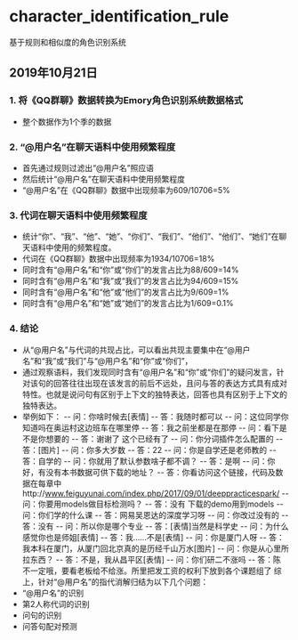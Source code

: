 # character_identification_rule

基于规则和相似度的角色识别系统

## 2019年10月21日

### 1. 将《QQ群聊》数据转换为Emory角色识别系统数据格式

- 整个数据作为1个季的数据

### 2. “@用户名”在聊天语料中使用频繁程度

- 首先通过规则过滤出“@用户名”照应语
- 然后统计“@用户名”在聊天语料中使用频繁程度
- “@用户名”在《QQ群聊》数据中出现频率为609/10706=5%

### 3. 代词在聊天语料中使用频繁程度

- 统计“你”、“我”、“他”、“她”、“你们”、“我们”、“他们”、“他们”、“她们”在聊天语料中使用的频繁程度。
- 代词在《QQ群聊》数据中出现频率为1934/10706=18%
- 同时含有“@用户名”和“你”或“你们”的发言占比为88/609=14%
- 同时含有“@用户名”和“我”或“我们”的发言占比为94/609=15%
- 同时含有“@用户名”和“他”或“他们”的发言占比为9/609=1%
- 同时含有“@用户名”和“她”或“她们”的发言占比为1/609=0.1%

### 4. 结论

- 从“@用户名”与代词的共现占比，可以看出共现主要集中在“@用户名”和“我”或“我们”与“@用户名”和“你”或“你们”，
- 通过观察语料，我们发现同时含有“@用户名”和“你”或“你们”的疑问发言，针对该句的回答往往出现在该发言的前后不远处，且问与答的表达方式具有成对特性。也就是说问句有区别于上下文的独特表达，回答也具有区别于上下文的独特表达。
- 举例如下：
-- 问：你啥时候去[表情]
-- 答：我随时都可以
-- 问：这位同学你知道吗在奥运村这边班车在哪里停
-- 答：我之前坐都是在那停
-- 问：看下是不是你想要的
-- 答：谢谢了 这个已经有了
-- 问：你分词插件怎么配置的
-- 答：[图片]
-- 问：你多大岁数
-- 答：22
-- 问：你是自学还是老师教的
-- 答：自学的
-- 问：你就用了默认参数啥子都不调？
-- 答：是啊
-- 问：你好，有没有本书数据可供下载的地址？
-- 答：你看访问这个链接，代码及数据在每章中http://www.feiguyunai.com/index.php/2017/09/01/deeppracticespark/
-- 问：你要用models做目标检测吗？
-- 答：没有 下载的demo用到models
-- 问：你们学的什么课
-- 答：网易吴恩达的深度学习呀
-- 问：你改过没有的
-- 答：没有
-- 问：所以你是哪个专业
-- 答：[表情]当然是科学史
-- 问：为什么感觉你也是师姐[表情]
-- 答：我……不是[表情]
-- 问：你是厦门人呀
-- 答：我本科在厦门，从厦门回北京真的是历经千山万水[图片]
-- 问：你是从心里所拉东西？
-- 答：不是，我从昌平区[表情]
-- 问：你们研二不涨吗
-- 答：陈 不一定哦，要看老板给不给涨。所里把发工资的权利下放到各个课题组了
综上，针对“@用户名”的指代消解归结为以下几个问题：
- “@用户名”的识别
- 第2人称代词的识别
- 问句的识别
- 问答句配对预测
